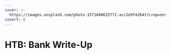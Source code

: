 ```yaml
---
cover: >-
  https://images.unsplash.com/photo-1571840615771-acc2e9f42641?crop=entropy&cs=srgb&fm=jpg&ixid=M3wxOTcwMjR8MHwxfHNlYXJjaHw4fHxiYW5rfGVufDB8fHx8MTcwMjA4MTg3OXww&ixlib=rb-4.0.3&q=85
coverY: 0
---
```


# HTB: Bank Write-Up

